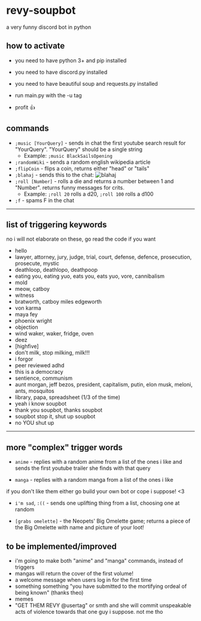 # revy-soupbot

 a very funny discord bot in python

## how to activate

- you need to have python 3+ and pip installed
- you need to have discord.py installed
- you need to have beautiful soup and requests.py installed

- run main.py with the -u tag

- profit 👍

## commands

- ```;music [YourQuery]``` - sends in chat the first youtube search result for "YourQuery". "YourQuery" should be a single string
  - Example: ```;music BlackSailsOpening```
- ```;randomWiki``` - sends a random english wikipedia article
- ```;flipCoin``` - flips a coin, returns either "head" or "tails"
- ```;blahaj``` - sends this to the chat: ![blahaj](https://media2.giphy.com/media/XC1BqjgscMp2tm1s5Y/giphy.gif?cid=790b7611287113b3e53b09439797c455f953969c3a92c42e&rid=giphy.gif&ct=g)
- ```;roll [Number]``` - rolls a die and returns a number between 1 and "Number". returns funny messages for crits. 
  - Example: ```;roll 20``` rolls a d20, ```;roll 100``` rolls a d100
- ```;f``` - spams F in the chat

***

## list of triggering keywords
  
no i will not elaborate on these, go read the code if you want
  
- hello
- lawyer, attorney, jury, judge, trial, court, defense, defence, prosecution, prosecute, mystic
- deathloop, deathlopo, deathpoop
- eating you, eating yuo, eats you, eats yuo, vore, cannibalism
- mold
- meow, catboy
- witness
- bratworth, catboy miles edgeworth
- von karma
- maya fey
- phoenix wright
- objection
- wind waker, waker, fridge, oven
- deez
- \[highfive\]
- don't milk, stop milking, milk!!!
- i forgor
- peer reviewed adhd
- this is a democracy
- sentience, communism
- aunt morgan, jeff bezos, president, capitalism, putin, elon musk, meloni, ants, mosquitos
- library, papa, spreadsheet (1/3 of the time)
- yeah i know soupbot
- thank you soupbot, thanks soupbot
- soupbot stop it, shut up soupbot
- no YOU shut up

***

## more "complex" trigger words

- ```anime``` - replies with a random anime from a list of the ones i like and sends the first youtube trailer she finds with that query

- ```manga``` - replies with a random manga from a list of the ones i like

if you don't like them either go build your own bot or cope i suppose! <3

- ```i'm sad```, ```:((``` - sends one uplifting thing from a list, choosing one at random

-  ```[grabs omelette]``` - the Neopets' Big Omelette game; returns a piece of the Big Omelette with name and picture of your loot!

## **to be implemented/improved**

- i'm going to make both "anime" and "manga" commands, instead of triggers
- mangas will return the cover of the first volume! 
- a welcome message when users log in for the first time
- something something "you have submitted to the mortifying ordeal of being known" (thanks theo)
- memes
- "GET THEM REVY @usertag" or smth and she will commit unspeakable acts of violence towards that one guy i suppose. not me tho